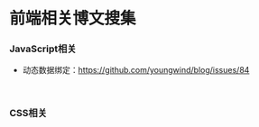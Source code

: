 # 前端相关博文搜集

### JavaScript相关

</hr>

- 动态数据绑定：https://github.com/youngwind/blog/issues/84

  ​

</hr>

### CSS相关

</br>

</hr>

